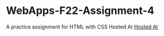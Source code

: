 # WebApps-F22-Assignment-4
A practice assignment for HTML with CSS
Hosted At [Hosted At](https://44-563-web-apps-f22.github.io/44563-webapps-assignment-4-AnilKumarMandava/opera.html)